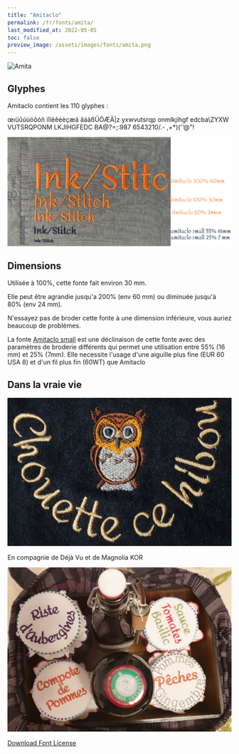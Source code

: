 ```yaml
---
title: "Amitaclo"
permalink: /fr/fonts/amita/
last_modified_at: 2022-05-05
toc: false
preview_image: /assets/images/fonts/amita.png
---
```

![Amita](/assets/images/fonts/amita.png)



## Glyphes
Amitaclo  contient les 110 glyphes :
	
œıüûúùöôóñ
ïîíëêéèçæä
âáàßÜÖÆÄ|z
yxwvutsrqp
onmlkjihgf
edcba\ZYXW
VUTSRQPONM
LKJIHGFEDC
BA@?=;:987
6543210/.-
,+*)('’@"!



![Dimensions Amitaclo](/assets/images/fonts/Sizing/amitaclosizing.jpg)

## Dimensions

Utilisée à 100%, cette fonte fait environ 30 mm.

Elle peut être agrandie jusqu'a 200% (env 60 mm) ou diminuée jusqu'à 80% (env 24  mm).

N'essayez pas de broder cette fonte à une dimension inférieure, vous auriez beaucoup de problèmes. 

La fonte [Amitaclo small](https://inkstitch.org/fr/fonts/amitaclo_small/) est une déclinaison de cette fonte avec des paramètres de broderie différents qui permet une utilisation entre 55% (16 mm) et 25% (7mm). Elle necessite l'usage d'une aiguille plus fine (EUR 60 USA 8)  et d'un fil plus fin (60WT) que Amitaclo

## Dans la vraie vie

![Chouette](/assets/images/fonts/amita3.jpg)

En compagnie de Déjà Vu et de Magnolia KOR

![Confiture](/assets/images/fonts/amitadejavumagnolia.jpg)

[Download Font License](https://github.com/inkstitch/inkstitch/tree/main/fonts/amitaclo/LICENSE)
